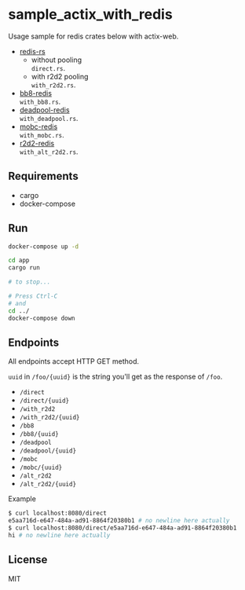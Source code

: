# sample_actix_with_redis
Usage sample for redis crates below with actix-web.

- [redis-rs](https://github.com/mitsuhiko/redis-rs)
  - without pooling  
    `direct.rs`.
  - with r2d2 pooling  
    `with_r2d2.rs`.
- [bb8-redis](https://github.com/djc/bb8)  
  `with_bb8.rs`.
- [deadpool-redis](https://github.com/bikeshedder/deadpool)  
  `with_deadpool.rs`.
- [mobc-redis](https://github.com/importcjj/mobc)  
  `with_mobc.rs`.
- [r2d2-redis](https://github.com/sorccu/r2d2-redis)  
  `with_alt_r2d2.rs`.

## Requirements
- cargo
- docker-compose

## Run
```sh
docker-compose up -d

cd app
cargo run

# to stop...

# Press Ctrl-C
# and
cd ../
docker-compose down
```

## Endpoints
All endpoints accept HTTP GET method.

`uuid` in `/foo/{uuid}` is the string you'll get as the response of `/foo`.

- `/direct` 
- `/direct/{uuid}`
- `/with_r2d2` 
- `/with_r2d2/{uuid}`
- `/bb8` 
- `/bb8/{uuid}`
- `/deadpool` 
- `/deadpool/{uuid}`
- `/mobc` 
- `/mobc/{uuid}`
- `/alt_r2d2` 
- `/alt_r2d2/{uuid}`


Example
```sh
$ curl localhost:8080/direct
e5aa716d-e647-484a-ad91-8864f20380b1 # no newline here actually
$ curl localhost:8080/direct/e5aa716d-e647-484a-ad91-8864f20380b1
hi # no newline here actually
```

## License
MIT